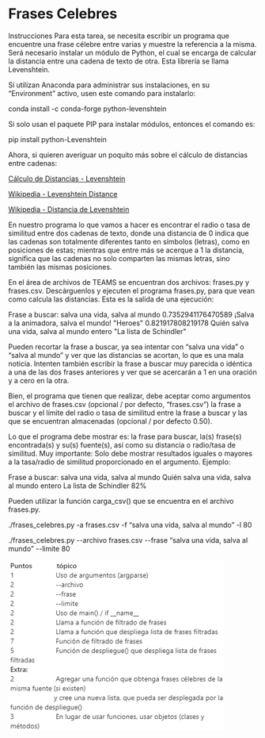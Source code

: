 # Frases Celebres

Instrucciones
Para esta tarea, se necesita escribir un programa que encuentre una frase célebre entre varias y muestre la referencia a la misma. Será necesario instalar un módulo de Python, el cual se encarga de calcular la distancia entre una cadena de texto de otra. Esta librería se llama Levenshtein.

Si utilizan Anaconda para administrar sus instalaciones, en su “Environment” activo, usen este comando para instalarlo:

conda install -c conda-forge python-levenshtein

Si solo usan el paquete PIP para instalar módulos, entonces el comando es:

pip install python-Levenshtein

Ahora, si quieren averiguar un poquito más sobre el cálculo de distancias entre cadenas:

[Cálculo de Distancias - Levenshtein](https://rawgit.com/ztane/python-Levenshtein/master/docs/Levenshtein.html)

[Wikipedia - Levenshtein Distance](https://en.wikipedia.org/wiki/Levenshtein_distance)

[Wikipedia - Distancia de Levenshtein](https://es.wikipedia.org/wiki/Distancia_de_Levenshtein)

En nuestro programa lo que vamos a hacer es encontrar el radio o tasa de similitud entre dos cadenas de texto, donde una distancia de 0 indica que las cadenas son totalmente diferentes tanto en símbolos (letras), como en posiciones de estas; mientras que entre más se acerque a 1 la distancia, significa que las cadenas no solo comparten las mismas letras, sino también las mismas posiciones.

En el área de archivos de TEAMS se encuentran dos archivos: frases.py y frases.csv. Descárguenlos y ejecuten el programa frases.py, para que vean como calcula las distancias. Esta es la salida de una ejecución:

Frase a buscar: salva una vida, salva al mundo
  0.7352941176470589 ¡Salva a la animadora, salva el mundo!  "Heroes"
  0.821917808219178 Quién salva una vida, salva al mundo entero  "La lista de Schindler"

Pueden recortar la frase a buscar, ya sea intentar con “salva una vida” o “salva al mundo” y ver que las distancias se acortan, lo que es una mala noticia. Intenten también escribir la frase a buscar muy parecida o idéntica a una de las dos frases anteriores y ver que se acercarán a 1 en una oración y a cero en la otra.

Bien, el programa que tienen que realizar, debe aceptar como argumentos el archivo de frases.csv (opcional / por defecto, “frases.csv”) la frase a buscar y el límite del radio o tasa de similitud entre la frase a buscar y las que se encuentran almacenadas (opcional / por defecto 0.50).

Lo que el programa debe mostrar es: la frase para buscar, la(s) frase(s) encontrada(s) y su(s) fuente(s), así como su distancia o radio/tasa de similitud. Muy importante: Solo debe mostrar resultados iguales o mayores a la tasa/radio de similitud proporcionado en el argumento. Ejemplo:

Frase a buscar: salva una vida, salva al mundo
Quién salva una vida, salva al mundo entero   La lista de Schindler     82%

Pueden utilizar la función carga_csv() que se encuentra en el archivo frases.py.



./frases_celebres.py -a frases.csv -f “salva una vida, salva al mundo” -l 80

./frases_celebres.py --archivo frases.csv --frase “salva una vida, salva al mundo” --limite 80

![cr1](/criterios/cr1.PNG)
